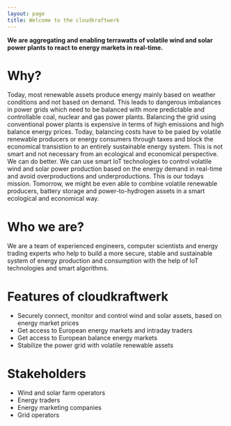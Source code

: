 ```yaml
---
layout: page
title: Welcome to the cloudkraftwerk
---
```


**We are aggregating and enabling terrawatts of volatile wind and solar power plants to react to energy markets in real-time.**

# Why?

Today, most renewable assets produce energy mainly based on weather conditions and not based on demand. This leads to dangerous imbalances in power grids which need to be balanced with more predictable and controllable coal, nuclear and gas power plants. Balancing the grid using conventional power plants is expensive in terms of high emissions and high balance energy prices. Today, balancing costs have to be paied by volatile renewable producers or energy consumers through taxes and block the economical transistion to an entirely sustainable energy system. This is not smart and not necessary from an ecological and economical perspective. We can do better. We can use smart IoT technologies to control volatile wind and solar power production based on the energy demand in real-time and avoid overproductions and underproductions. This is our todays mission. Tomorrow, we might be even able to combine volatile renewable producers, battery storage and power-to-hydrogen assets in a smart ecological and economical way.

# Who we are?

We are a team of experienced engineers, computer scientists and energy trading experts who help to build a more secure, stable and sustainable system of energy production and consumption with the help of IoT technologies and smart algorithms.

# Features of cloudkraftwerk

* Securely connect, monitor and control wind and solar assets, based on energy market prices
* Get access to European energy markets and intraday traders
* Get access to European balance energy markets
* Stabilize the power grid with volatile renewable assets

# Stakeholders

* Wind and solar farm operators
* Energy traders
* Energy marketing companies
* Grid operators